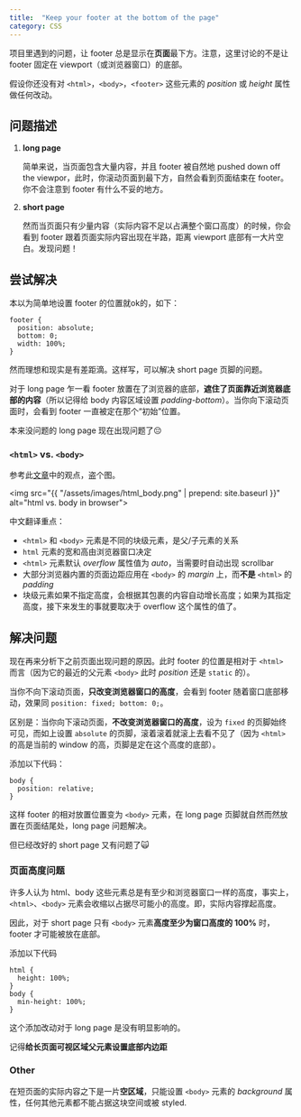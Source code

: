 ```yaml
---
title:  "Keep your footer at the bottom of the page"
category: CSS
---
```

项目里遇到的问题，让 footer 总是显示在**页面**最下方。注意，这里讨论的不是让 footer 固定在 viewport（或浏览器窗口）的底部。

假设你还没有对 `<html>`，`<body>`，`<footer>` 这些元素的 _position_ 或 _height_ 属性做任何改动。

## 问题描述

1. **long page**

    简单来说，当页面包含大量内容，并且 footer 被自然地 pushed down off the viewpor，此时，你滚动页面到最下方，自然会看到页面结束在 footer。你不会注意到 footer 有什么不妥的地方。

2. **short page**

    然而当页面只有少量内容（实际内容不足以占满整个窗口高度）的时候，你会看到 footer 跟着页面实际内容出现在半路，距离 viewport 底部有一大片空白。发现问题！

<!--more-->

## 尝试解决

本以为简单地设置 footer 的位置就ok的，如下：

    footer {  
      position: absolute;  
      bottom: 0;  
      width: 100%;  
    }

然而理想和现实是有差距滴。这样写，可以解决 short page 页脚的问题。

对于 long page 乍一看 footer 放置在了浏览器的底部，**遮住了页面靠近浏览器底部的内容**（所以记得给 body 内容区域设置 _padding-bottom_）。当你向下滚动页面时，会看到 footer 一直被定在那个“初始”位置。

本来没问题的 long page 现在出现问题了😔

### `<html>` vs. `<body>`

参考此[文章](http://phrogz.net/css/htmlvsbody.html)中的观点，盗个图。

<img src="{{ "/assets/images/html_body.png" | prepend: site.baseurl }}" alt="html vs. body in browser">

中文翻译重点：

+ `<html>` 和 `<body>` 元素是不同的块级元素，是父/子元素的关系
+ <span class="t-blue">`html` 元素的宽和高由浏览器窗口决定</span>
+ `<html>` 元素默认 _overflow_ 属性值为 _auto_，当需要时自动出现 scrollbar
+ 大部分浏览器内置的页面边距应用在 `<body>` 的 _margin_ 上，而**不是** `<html>` 的 _padding_
+ 块级元素如果不指定高度，会根据其包裹的内容自动增长高度；如果为其指定高度，接下来发生的事就要取决于 overflow 这个属性的值了。

## 解决问题

现在再来分析下之前页面出现问题的原因。此时 footer 的位置是相对于 `<html>` 而言（因为它的最近的父元素 `<body>` 此时 _position_ 还是 `static` 的）。

当你不向下滚动页面，**只改变浏览器窗口的高度**，会看到 footer 随着窗口底部移动，效果同 `position: fixed; bottom: 0;`。

区别是：当你向下滚动页面，**不改变浏览器窗口的高度**，设为 `fixed` 的页脚始终可见，而如上设置 `absolute` 的页脚，<span class="t-red">滚着滚着就滚上去看不见了</span>（因为 `<html>` 的高是当前的 window 的高，页脚是定在这个高度的底部）。

添加以下代码：

    body {
      position: relative;  
    }

这样 footer 的相对放置位置变为 `<body>` 元素，在 long page 页脚就自然而然放置在页面结尾处，long page 问题解决。

但已经改好的 short page 又有问题了🙀

### 页面高度问题

许多人认为 html、body 这些元素总是有至少和浏览器窗口一样的高度，<span class="t-blue">事实上，`<html>`、`<body>` 元素会收缩以占据尽可能小的高度</span>。即，实际内容撑起高度。

因此，对于 short page 只有 `<body>` 元素**高度至少为窗口高度的 100%** 时，footer 才可能被放在底部。

添加以下代码

    html {
      height: 100%;
    }
    body {
      min-height: 100%;  
    }

这个添加改动对于 long page 是没有明显影响的。

记得**给长页面可视区域父元素设置底部内边距**

### Other

在短页面的实际内容之下是一片**空区域**，只能设置 `<body>` 元素的 _background_ 属性，任何其他元素都不能占据这块空间或被 styled.
